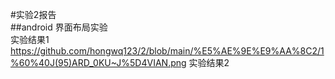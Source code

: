 #实验2报告  
##android 界面布局实验  
实验结果1  
https://github.com/hongwq123/2/blob/main/%E5%AE%9E%E9%AA%8C2/1%60%40J(95)ARD_0KU~J%5D4VIAN.png
实验结果2
